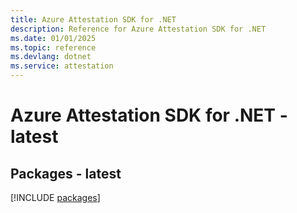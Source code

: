 ```yaml
---
title: Azure Attestation SDK for .NET
description: Reference for Azure Attestation SDK for .NET
ms.date: 01/01/2025
ms.topic: reference
ms.devlang: dotnet
ms.service: attestation
---
```

# Azure Attestation SDK for .NET - latest
## Packages - latest
[!INCLUDE [packages](attestation-index.md)]